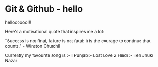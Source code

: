 # Git & Github - hello

helloooooo!!!

Here's a motivational quote that inspires me a lot:

"Success is not final, failure is not fatal: It is the courage to continue that counts." - Winston Churchil


Currently my favourite song is :- 
   1 Punjabi:- Lost Love
   2 Hindi :- Teri Jhuki Nazar